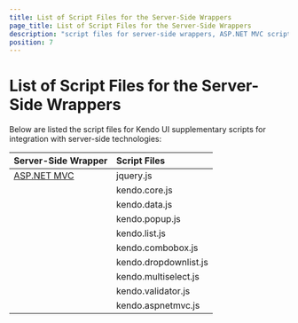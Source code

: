 ```yaml
---
title: List of Script Files for the Server-Side Wrappers
page_title: List of Script Files for the Server-Side Wrappers
description: "script files for server-side wrappers, ASP.NET MVC script files for Kendo"
position: 7
---
```


# List of Script Files for the Server-Side Wrappers

Below are listed the script files for Kendo UI supplementary scripts for integration with server-side technologies:

| Server-Side Wrapper	| Script Files						|
| :---					| :---								|
| [ASP.NET MVC](http://docs.telerik.com/kendo-ui/aspnet-mvc/introduction)| jquery.js|
| 						| kendo.core.js						|
| 						| kendo.data.js						|
| 						| kendo.popup.js					|
| 						| kendo.list.js						|
| 						| kendo.combobox.js					|
| 						| kendo.dropdownlist.js				|
| 						| kendo.multiselect.js				|
| 						| kendo.validator.js				|
| 						| kendo.aspnetmvc.js				|
